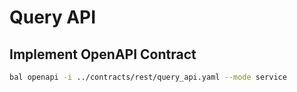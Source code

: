 # Query API

## Implement OpenAPI Contract

```bash
bal openapi -i ../contracts/rest/query_api.yaml --mode service
```